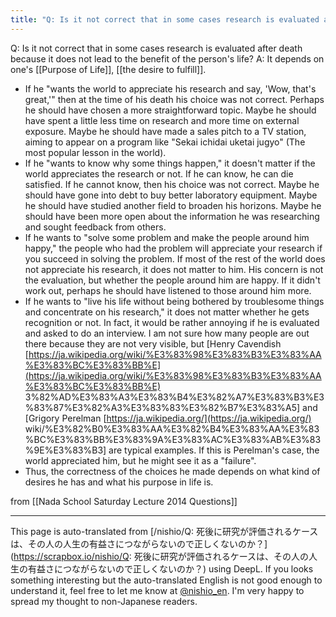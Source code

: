 ```yaml
---
title: "Q: Is it not correct that in some cases research is evaluated after death because it does not lead to the benefit of the person's life?"
---
```


Q: Is it not correct that in some cases research is evaluated after death because it does not lead to the benefit of the person's life?
A: It depends on one's [[Purpose of Life]], [[the desire to fulfill]].
- If he "wants the world to appreciate his research and say, 'Wow, that's great,'" then at the time of his death his choice was not correct. Perhaps he should have chosen a more straightforward topic. Maybe he should have spent a little less time on research and more time on external exposure. Maybe he should have made a sales pitch to a TV station, aiming to appear on a program like "Sekai ichidai uketai jugyo" (The most popular lesson in the world).
- If he "wants to know why some things happen," it doesn't matter if the world appreciates the research or not. If he can know, he can die satisfied. If he cannot know, then his choice was not correct. Maybe he should have gone into debt to buy better laboratory equipment. Maybe he should have studied another field to broaden his horizons. Maybe he should have been more open about the information he was researching and sought feedback from others.
- If he wants to "solve some problem and make the people around him happy," the people who had the problem will appreciate your research if you succeed in solving the problem. If most of the rest of the world does not appreciate his research, it does not matter to him. His concern is not the evaluation, but whether the people around him are happy. If it didn't work out, perhaps he should have listened to those around him more.
- If he wants to "live his life without being bothered by troublesome things and concentrate on his research," it does not matter whether he gets recognition or not. In fact, it would be rather annoying if he is evaluated and asked to do an interview. I am not sure how many people are out there because they are not very visible, but [Henry Cavendish [https://ja.wikipedia.org/wiki/%E3%83%98%E3%83%B3%E3%83%AA%E3%83%BC%E3%83%BB%E](https://ja.wikipedia.org/wiki/%E3%83%98%E3%83%B3%E3%83%AA%E3%83%BC%E3%83%BB%E) 3%82%AD%E3%83%A3%E3%83%B4%E3%82%A7%E3%83%B3%E3%83%87%E3%82%A3%E3%83%83%E3%82%B7%E3%83%A5] and [Grigory Perelman [https://ja.wikipedia.org/](https://ja.wikipedia.org/) wiki/%E3%82%B0%E3%83%AA%E3%82%B4%E3%83%AA%E3%83%BC%E3%83%BB%E3%83%9A%E3%83%AC%E3%83%AB%E3%83%9E%E3%83%B3] are typical examples. If this is Perelman's case, the world appreciated him, but he might see it as a "failure".
- Thus, the correctness of the choices he made depends on what kind of desires he has and what his purpose in life is.

from  [[Nada School Saturday Lecture 2014 Questions]]

---
This page is auto-translated from [/nishio/Q: 死後に研究が評価されるケースは、その人の人生の有益さにつながらないので正しくないのか？](https://scrapbox.io/nishio/Q: 死後に研究が評価されるケースは、その人の人生の有益さにつながらないので正しくないのか？) using DeepL. If you looks something interesting but the auto-translated English is not good enough to understand it, feel free to let me know at [@nishio_en](https://twitter.com/nishio_en). I'm very happy to spread my thought to non-Japanese readers.